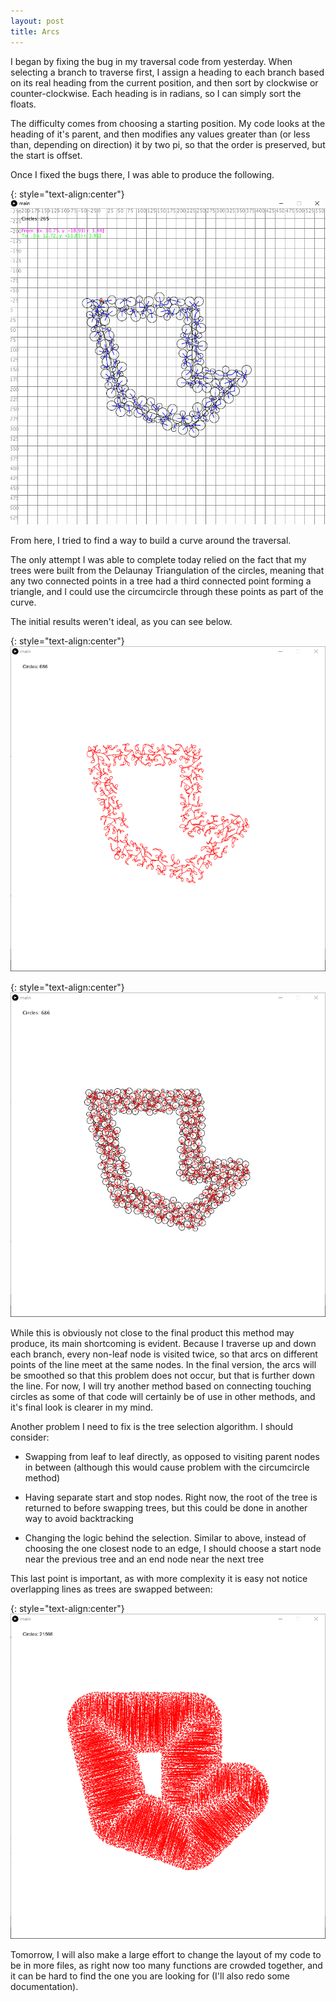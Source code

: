```yaml
---
layout: post
title: Arcs
---
```


I began by fixing the bug in my traversal code from yesterday. When selecting a branch to traverse first, I assign a heading to each branch based on its real heading from the current position, and then sort by clockwise or counter-clockwise. Each heading is in radians, so I can simply sort the floats.

The difficulty comes from choosing a starting position. My code looks at the heading of it's parent, and then modifies any values greater than (or less than, depending on direction) it by two pi, so that the order is preserved, but the start is offset.

Once I fixed the bugs there, I was able to produce the following.

{: style="text-align:center"}
![A line travels around a circle packing of a shape.](https://raw.githubusercontent.com/MichaelMBradley/Detailing/main/docs/_assets/05-17/TraverseFixed.gif)

From here, I tried to find a way to build a curve around the traversal.

The only attempt I was able to complete today relied on the fact that my trees were built from the Delaunay Triangulation of the circles, meaning that any two connected points in a tree had a third connected point forming a triangle, and I could use the circumcircle through these points as part of the curve.

The initial results weren't ideal, as you can see below.

{: style="text-align:center"}
![A connected series of trees forms a shape.](https://raw.githubusercontent.com/MichaelMBradley/Detailing/main/docs/_assets/05-17/PlainTraversal.png)

{: style="text-align:center"}
![A connected series of trees form a shape over a circle packing.](https://raw.githubusercontent.com/MichaelMBradley/Detailing/main/docs/_assets/05-17/CircleTraversal.png)

While this is obviously not close to the final product this method may produce, its main shortcoming is evident. Because I traverse up and down each branch, every non-leaf node is visited twice, so that arcs on different points of the line meet at the same nodes. In the final version, the arcs will be smoothed so that this problem does not occur, but that is further down the line. For now, I will try another method based on connecting touching circles as some of that code will certainly be of use in other methods, and it's final look is clearer in my mind.

Another problem I need to fix is the tree selection algorithm. I should consider:

* Swapping from leaf to leaf directly, as opposed to visiting parent nodes in between (although this would cause problem with the circumcircle method)

* Having separate start and stop nodes. Right now, the root of the tree is returned to before swapping trees, but this could be done in another way to avoid backtracking

* Changing the logic behind the selection. Similar to above, instead of choosing the one closest node to an edge, I should choose a start node near the previous tree and an end node near the next tree

This last point is important, as with more complexity it is easy not notice overlapping lines as trees are swapped between:

{: style="text-align:center"}
![Significant vertical lines appear in between trees.](https://raw.githubusercontent.com/MichaelMBradley/Detailing/main/docs/_assets/05-17/Banding.png)

Tomorrow, I will also make a large effort to change the layout of my code to be in more files, as right now too many functions are crowded together, and it can be hard to find the one you are looking for (I'll also redo some documentation).
